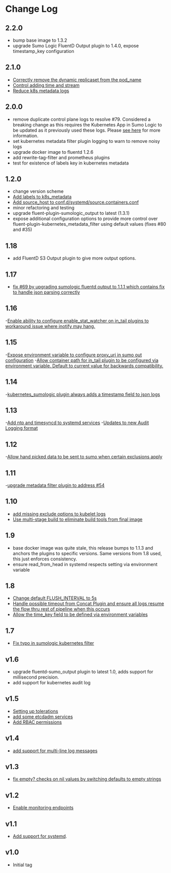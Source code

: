 # Change Log

## 2.2.0
- bump base image to 1.3.2
- upgrade Sumo Logic FluentD Output plugin to 1.4.0, expose timestamp_key configuration

## 2.1.0
- [Correctly remove the dynamic replicaset from the pod_name](https://github.com/SumoLogic/fluentd-kubernetes-sumologic/pull/100)
- [Control adding time and stream](https://github.com/SumoLogic/fluentd-kubernetes-sumologic/pull/96)
- [Reduce k8s metadata logs](https://github.com/SumoLogic/fluentd-kubernetes-sumologic/pull/92)

## 2.0.0
- remove duplicate control plane logs to resolve #79.  Considered a breaking change as this requires the Kubernetes App in Sumo Logic to be updated as it previously used these logs. Please [see here](README.md#upgrading-to-v200) for more information.
- set kubernetes metadata filter plugin logging to warn to remove noisy logs
- upgrade docker image to fluentd 1.2.6
- add rewrite-tag-filter and prometheus plugins
- test for existence of labels key in kubernetes metadata 

## 1.2.0
- change version scheme
- [Add labels to k8s_metadata](https://github.com/SumoLogic/fluentd-kubernetes-sumologic/pull/83)
- [Add source_host to conf.d/systemd/source.containers.conf](https://github.com/SumoLogic/fluentd-kubernetes-sumologic/pull/84)
- minor refactoring and testing
- upgrade fluent-plugin-sumologic_output to latest (1.3.1)
- expose additional configuration options to provide more control over fluent-plugin-kubernetes_metadata_filter using default values (fixes #80 and #35)

## 1.18
- add FluentD S3 Output plugin to give more output options.   

## 1.17
- [fix #69 by upgrading sumologic fluentd output to 1.1.1 which contains fix to handle json parsing correctly](https://github.com/SumoLogic/fluentd-kubernetes-sumologic/commit/498bd09fc2f353f0986ef3a9c583e4fb8ce7b401)

## 1.16
-[Enable ability to configure enable_stat_watcher on in_tail plugins to workaround issue where inotify may hang.](https://github.com/SumoLogic/fluentd-kubernetes-sumologic/commit/b963866aea0587d079913f87ca1a60b4d8afb982)

## 1.15
-[Expose environment variable to configure proxy_uri in sumo out configuration](https://github.com/SumoLogic/fluentd-kubernetes-sumologic/issues/65)
-[Allow container path for in_tail plugin to be configured via environment variable.  Default to current value for backwards compatibility.](https://github.com/SumoLogic/fluentd-kubernetes-sumologic/issues/64)

## 1.14
-[kubernetes_sumologic plugin always adds a timestamp field to json logs](https://github.com/SumoLogic/fluentd-kubernetes-sumologic/issues/61)

## 1.13
-[Add ntp and timesyncd to systemd services](https://github.com/SumoLogic/fluentd-kubernetes-sumologic/pull/59#pullrequestreview-115374648)
-[Updates to new Audit Logging format](https://github.com/SumoLogic/fluentd-kubernetes-sumologic/commit/90cc454927055cd337a91942b285e6b57264e8c5)

## 1.12
-[Allow hand picked data to be sent to sumo when certain exclusions apply](https://github.com/SumoLogic/fluentd-kubernetes-sumologic/pull/58)

## 1.11
-[upgrade metadata filter plugin to address #54](https://github.com/SumoLogic/fluentd-kubernetes-sumologic/commit/eb7a69ce5b36a9d8150bd0a0b62f98fb18d35367)

## 1.10
- [add missing exclude options to kubelet logs](https://github.com/SumoLogic/fluentd-kubernetes-sumologic/commit/ced3304f1e64173554a8dee6367c785945f3ce99)
- [Use multi-stage build to eliminate build tools from final image](https://github.com/SumoLogic/fluentd-kubernetes-sumologic/pull/57)

## 1.9
- base docker image was quite stale, this release bumps to 1.1.3 and anchors the plugins to specific versions.  Same versions from 1.8 used, this just enforces consistency.
- ensure read_from_head in systemd respects setting via environment variable 

## 1.8
- [Change default FLUSH_INTERVAL to 5s](https://github.com/SumoLogic/fluentd-kubernetes-sumologic/commit/7b100306d6c84335ee0d4ec6724a3218e8028893)
- [Handle possible timeout from Concat Plugin and ensure all logs resume the flow thru rest of pipeline when this occurs](https://github.com/SumoLogic/fluentd-kubernetes-sumologic/commit/7b100306d6c84335ee0d4ec6724a3218e8028893)
- [Allow the time_key field to be defined via environment variables](https://github.com/SumoLogic/fluentd-kubernetes-sumologic/pull/53)

## 1.7
- [Fix typo in sumologic kubernetes filter](https://github.com/SumoLogic/fluentd-kubernetes-sumologic/pull/51)

## v1.6
 - upgrade fluentd-sumo_output plugin to latest 1.0, adds support for millisecond precision.
 - add support for kubernetes audit log

## v1.5

- [Setting up tolerations](https://github.com/SumoLogic/fluentd-kubernetes-sumologic/pull/43)
- [add some etcdadm services](https://github.com/SumoLogic/fluentd-kubernetes-sumologic/pull/41)
- [Add RBAC permissions ](https://github.com/SumoLogic/fluentd-kubernetes-sumologic/pull/40)

## v1.4

- [add support for multi-line log messages ](https://github.com/SumoLogic/fluentd-kubernetes-sumologic/pull/33)

## v1.3

- [fix empty? checks on nil values by switching defaults to empty strings](https://github.com/SumoLogic/fluentd-kubernetes-sumologic/pull/32)

## v1.2

- [Enable monitoring endpoints](https://github.com/SumoLogic/fluentd-kubernetes-sumologic/pull/28)

## v1.1

- [Add support for systemd](https://github.com/SumoLogic/fluentd-kubernetes-sumologic/pull/21).

## v1.0

- Initial tag
